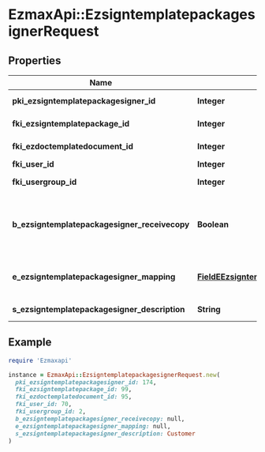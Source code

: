 # EzmaxApi::EzsigntemplatepackagesignerRequest

## Properties

| Name | Type | Description | Notes |
| ---- | ---- | ----------- | ----- |
| **pki_ezsigntemplatepackagesigner_id** | **Integer** | The unique ID of the Ezsigntemplatepackagesigner | [optional] |
| **fki_ezsigntemplatepackage_id** | **Integer** | The unique ID of the Ezsigntemplatepackage |  |
| **fki_ezdoctemplatedocument_id** | **Integer** | The unique ID of the Ezdoctemplatedocument | [optional] |
| **fki_user_id** | **Integer** | The unique ID of the User | [optional] |
| **fki_usergroup_id** | **Integer** | The unique ID of the Usergroup | [optional] |
| **b_ezsigntemplatepackagesigner_receivecopy** | **Boolean** | If this flag is true. The signatory will receive a copy of every signed Ezsigndocument even if it ain&#39;t required to sign the document. | [optional] |
| **e_ezsigntemplatepackagesigner_mapping** | [**FieldEEzsigntemplatepackagesignerMapping**](FieldEEzsigntemplatepackagesignerMapping.md) |  | [optional][default to &#39;Manual&#39;] |
| **s_ezsigntemplatepackagesigner_description** | **String** | The description of the Ezsigntemplatepackagesigner |  |

## Example

```ruby
require 'Ezmaxapi'

instance = EzmaxApi::EzsigntemplatepackagesignerRequest.new(
  pki_ezsigntemplatepackagesigner_id: 174,
  fki_ezsigntemplatepackage_id: 99,
  fki_ezdoctemplatedocument_id: 95,
  fki_user_id: 70,
  fki_usergroup_id: 2,
  b_ezsigntemplatepackagesigner_receivecopy: null,
  e_ezsigntemplatepackagesigner_mapping: null,
  s_ezsigntemplatepackagesigner_description: Customer
)
```

